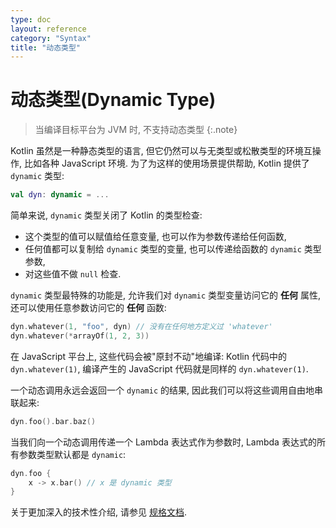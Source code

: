 ```yaml
---
type: doc
layout: reference
category: "Syntax"
title: "动态类型"
---
```


# 动态类型(Dynamic Type)

> 当编译目标平台为 JVM 时, 不支持动态类型 
{:.note}

Kotlin 虽然是一种静态类型的语言, 但它仍然可以与无类型或松散类型的环境互操作, 比如各种 JavaScript 环境. 为了为这样的使用场景提供帮助, Kotlin 提供了 `dynamic` 类型:

``` kotlin
val dyn: dynamic = ...
```

简单来说, `dynamic` 类型关闭了 Kotlin 的类型检查:

  - 这个类型的值可以赋值给任意变量, 也可以作为参数传递给任何函数,
  - 任何值都可以复制给 `dynamic` 类型的变量, 也可以传递给函数的 `dynamic` 类型参数,
  - 对这些值不做 `null` 检查.

`dynamic` 类型最特殊的功能是, 允许我们对 `dynamic` 类型变量访问它的 **任何** 属性, 还可以使用任意参数访问它的 **任何** 函数:

``` kotlin
dyn.whatever(1, "foo", dyn) // 没有在任何地方定义过 'whatever'
dyn.whatever(*arrayOf(1, 2, 3))
```

在 JavaScript 平台上, 这些代码会被"原封不动"地编译: Kotlin 代码中的 `dyn.whatever(1)`, 编译产生的 JavaScript 代码就是同样的 `dyn.whatever(1)`.

一个动态调用永远会返回一个 `dynamic` 的结果, 因此我们可以将这些调用自由地串联起来:

``` kotlin
dyn.foo().bar.baz()
```

当我们向一个动态调用传递一个 Lambda 表达式作为参数时, Lambda 表达式的所有参数类型默认都是 `dynamic`:

``` kotlin
dyn.foo {
    x -> x.bar() // x 是 dynamic 类型
}
```

关于更加深入的技术性介绍, 请参见 [规格文档](https://github.com/JetBrains/kotlin/blob/master/spec-docs/dynamic-types.md).


